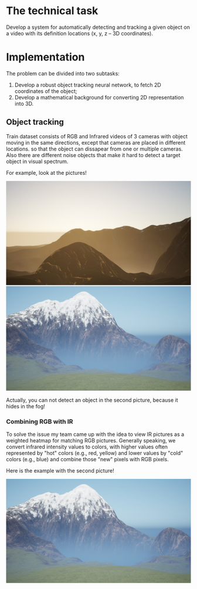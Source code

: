 # The technical task

Develop a system for automatically detecting and tracking a given object on a video with its definition
locations (x, y, z – 3D coordinates).

# Implementation

The problem can be divided into two subtasks: 
1. Develop a robust object tracking neural network, to fetch 2D coordinates of the object;
2. Develop a mathematical background for converting 2D representation into 3D.

## Object tracking

Train dataset consists of RGB and Infrared videos of 3 cameras with object moving in the same directions, except that cameras are placed in different locations. so that the object can dissapear from one or multiple cameras. Also there are different noise objects that make it hard to detect a target object in visual spectrum.

For example, look at the pictures!

<img src="./S13image17.jpeg" alt="Sample Image" width="800">
<img src="./S31image70.jpeg" alt="Sample Image" width="800">

Actually, you can not detect an object in the second picture, because it hides in the fog!

### Combining RGB with IR

To solve the issue my team came up with the idea to view IR pictures as a weighted heatmap for matching RGB pictures. Generally speaking, we convert infrared intensity values to colors, with higher values often represented by "hot" colors (e.g., red, yellow) and lower values by "cold" colors (e.g., blue) and combine those "new" pixels with RGB pixels.

Here is the example with the second picture!

<img src="./S31image70.jpeg" title="Original image" width="800">


